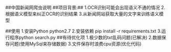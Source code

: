 ##中国新闻网爬虫说明
##项目背景:##
	1.OCR识别可能会出现语义不通的情况
	2.根据语义模型来纠正OCR的识别结果
	3.从新闻网站获取大量的文字来训练语义模型

##使用
	1.安装Python python2.7
	2.安装依赖 pip install -r requirements.txt
	3.运行程序python search.py
##有待优化项
	1.极少数的txt乱码问题(已解决)
	2.数据保存问题(使用MySql来存储数据)
	3.文件保存时浪费cpu资源(优化代码)
